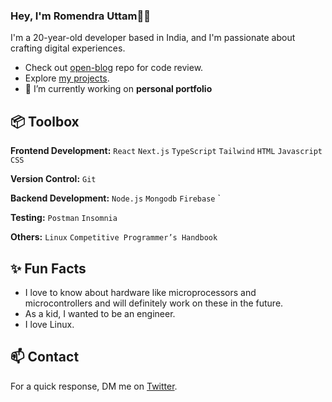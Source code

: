 ### Hey, I'm Romendra Uttam👋🏽  

I'm a 20-year-old developer based in India, and I'm passionate about crafting digital experiences. 

- Check out [open-blog](https://github.com/uttam-on-git/open-blog) repo for code review.
- Explore [my projects](https://github.com/uttam-on-git?tab=repositories).
- 🔭 I’m currently working on **personal portfolio**
 
## 📦 Toolbox

**Frontend Development:** `React` `Next.js` `TypeScript` `Tailwind` `HTML` `Javascript` `CSS`
 
**Version Control:** `Git` 

**Backend Development:** `Node.js` `Mongodb` `Firebase` `

**Testing:** `Postman` `Insomnia`

**Others:** `Linux` `Competitive Programmer’s Handbook`
 
## ✨ Fun Facts 

- I love to know about hardware like microprocessors and microcontrollers and will definitely work on these in the future.
- As a kid, I wanted to be an engineer.
- I love Linux.

## 📫 Contact

 For a quick response, DM me on [Twitter](https://twitter.com/uttam_twts). 
 

